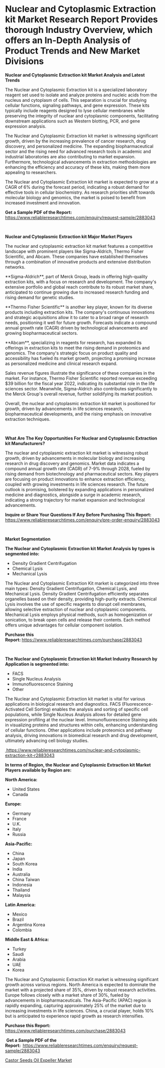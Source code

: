 <p><h1>Nuclear and Cytoplasmic Extraction kit Market Research Report Provides thorough Industry Overview, which offers an In-Depth Analysis of Product Trends and New Market Divisions</h1></p><p><strong>Nuclear and Cytoplasmic Extraction kit Market Analysis and Latest Trends</strong></p>
<p><p>The Nuclear and Cytoplasmic Extraction kit is a specialized laboratory reagent set used to isolate and analyze proteins and nucleic acids from the nucleus and cytoplasm of cells. This separation is crucial for studying cellular functions, signaling pathways, and gene expression. These kits typically include reagents designed to lyse cellular membranes while preserving the integrity of nuclear and cytoplasmic components, facilitating downstream applications such as Western blotting, PCR, and gene expression analysis.</p><p>The Nuclear and Cytoplasmic Extraction kit market is witnessing significant growth, driven by the increasing prevalence of cancer research, drug discovery, and personalized medicine. The expanding biopharmaceutical sector and the rising need for advanced research tools in academic and industrial laboratories are also contributing to market expansion. Furthermore, technological advancements in extraction methodologies are enhancing the efficiency and accuracy of these kits, making them more appealing to researchers.</p><p>The Nuclear and Cytoplasmic Extraction kit market is expected to grow at a CAGR of 6% during the forecast period, indicating a robust demand for effective tools in cellular biochemistry. As research priorities shift towards molecular biology and genomics, the market is poised to benefit from increased investment and innovation.</p></p>
<p><strong>Get a Sample PDF of the Report:&nbsp;</strong> <a href="https://www.reliableresearchtimes.com/enquiry/request-sample/2883043?utm_campaign=3293&utm_medium=2&utm_source=Github&utm_content=ia&utm_term=13032025&utm_id=nuclear-and-cytoplasmic-extraction-kit">https://www.reliableresearchtimes.com/enquiry/request-sample/2883043</a></p>
<p>&nbsp;</p>
<p><strong>Nuclear and Cytoplasmic Extraction kit Major Market Players</strong></p>
<p><p>The nuclear and cytoplasmic extraction kit market features a competitive landscape with prominent players like Sigma-Aldrich, Thermo Fisher Scientific, and Abcam. These companies have established themselves through a combination of innovative products and extensive distribution networks.</p><p>**Sigma-Aldrich**, part of Merck Group, leads in offering high-quality extraction kits, with a focus on research and development. The company's extensive portfolio and global reach contribute to its robust market share, anticipated to continue growing due to increased research funding and rising demand for genetic studies.</p><p>**Thermo Fisher Scientific** is another key player, known for its diverse products including extraction kits. The company's continuous innovations and strategic acquisitions allow it to cater to a broad range of research needs, positioning it well for future growth. Forecasts indicate a compound annual growth rate (CAGR) driven by technological advancements and growing biopharmaceutical sectors.</p><p>**Abcam**, specializing in reagents for research, has expanded its offerings in extraction kits to meet the rising demand in proteomics and genomics. The company's strategic focus on product quality and accessibility has fueled its market growth, projecting a promising increase as personalized medicine and clinical research expand.</p><p>Sales revenue figures illustrate the significance of these companies in the market. For instance, Thermo Fisher Scientific reported revenue exceeding $39 billion for the fiscal year 2022, indicating its substantial role in the life sciences sector. Meanwhile, Sigma-Aldrich also contributes significantly to the Merck Group's overall revenue, further solidifying its market position.</p><p>Overall, the nuclear and cytoplasmic extraction kit market is positioned for growth, driven by advancements in life sciences research, biopharmaceutical developments, and the rising emphasis on innovative extraction techniques.</p></p>
<p>&nbsp;</p>
<p><strong>What Are The Key Opportunities For Nuclear and Cytoplasmic Extraction kit Manufacturers?</strong></p>
<p><p>The nuclear and cytoplasmic extraction kit market is witnessing robust growth, driven by advancements in molecular biology and increasing research in drug discovery and genomics. Market data indicates a compound annual growth rate (CAGR) of 7-9% through 2028, fueled by rising demand from biotechnology and pharmaceutical sectors. Key players are focusing on product innovations to enhance extraction efficiency, coupled with growing investments in life sciences research. The future outlook is promising, bolstered by expanding applications in personalized medicine and diagnostics, alongside a surge in academic research, indicating a strong trajectory for market expansion and technological advancements.</p></p>
<p><strong>Inquire or Share Your Questions If Any Before Purchasing This Report:</strong> <a href="https://www.reliableresearchtimes.com/enquiry/pre-order-enquiry/2883043?utm_campaign=3293&utm_medium=2&utm_source=Github&utm_content=ia&utm_term=13032025&utm_id=nuclear-and-cytoplasmic-extraction-kit">https://www.reliableresearchtimes.com/enquiry/pre-order-enquiry/2883043</a></p>
<p>&nbsp;</p>
<p><strong>Market Segmentation</strong></p>
<p><strong>The Nuclear and Cytoplasmic Extraction kit Market Analysis by types is segmented into:</strong></p>
<p><ul><li> Density Gradient Centrifugation</li><li>Chemical Lysis</li><li>Mechanical Lysis</li></ul></p>
<p><p>The Nuclear and Cytoplasmic Extraction Kit market is categorized into three main types: Density Gradient Centrifugation, Chemical Lysis, and Mechanical Lysis. Density Gradient Centrifugation efficiently separates organelles based on their density, providing high-purity extracts. Chemical Lysis involves the use of specific reagents to disrupt cell membranes, allowing selective extraction of nuclear and cytoplasmic components. Mechanical Lysis employs physical methods, such as homogenization or sonication, to break open cells and release their contents. Each method offers unique advantages for cellular component isolation.</p></p>
<p><strong>Purchase this Report:&nbsp;</strong><a href="https://www.reliableresearchtimes.com/purchase/2883043?utm_campaign=3293&utm_medium=2&utm_source=Github&utm_content=ia&utm_term=13032025&utm_id=nuclear-and-cytoplasmic-extraction-kit">https://www.reliableresearchtimes.com/purchase/2883043</a></p>
<p>&nbsp;</p>
<p><strong>The Nuclear and Cytoplasmic Extraction kit Market Industry Research by Application is segmented into:</strong></p>
<p><ul><li>FACS</li><li>Single Nucleus Analysis</li><li>Immunofluorescence Staining</li><li>Other</li></ul></p>
<p><p>The Nuclear and Cytoplasmic Extraction kit market is vital for various applications in biological research and diagnostics. FACS (Fluorescence-Activated Cell Sorting) enables the analysis and sorting of specific cell populations, while Single Nucleus Analysis allows for detailed gene expression profiling at the nuclear level. Immunofluorescence Staining aids in visualizing proteins and structures within cells, enhancing understanding of cellular functions. Other applications include proteomics and pathway analysis, driving innovations in biomedical research and drug development, ultimately advancing cell biology studies.</p></p>
<p><a href="https://www.reliableresearchtimes.com/nuclear-and-cytoplasmic-extraction-kit-r2883043?utm_campaign=3293&utm_medium=2&utm_source=Github&utm_content=ia&utm_term=13032025&utm_id=nuclear-and-cytoplasmic-extraction-kit">&nbsp;https://www.reliableresearchtimes.com/nuclear-and-cytoplasmic-extraction-kit-r2883043</a></p>
<p><strong>In terms of Region, the Nuclear and Cytoplasmic Extraction kit Market Players available by Region are:</strong></p>
<p>
    <p> <strong> North America: </strong>
        <ul>
            <li>United States</li>
            <li>Canada</li>
        </ul>
        </p> 
    <p> <strong> Europe: </strong>
        <ul>
            <li>Germany</li>
            <li>France</li>
            <li>U.K.</li>
            <li>Italy</li>
            <li>Russia</li>
        </ul>
        </p> 
    <p> <strong> Asia-Pacific: </strong>
        <ul>
            <li>China</li>
            <li>Japan</li>
            <li>South Korea</li>
            <li>India</li>
            <li>Australia</li>
            <li>China Taiwan</li>
            <li>Indonesia</li>
            <li>Thailand</li>
            <li>Malaysia</li>
        </ul>
        </p> 
    <p> <strong> Latin America: </strong>
        <ul>
            <li>Mexico</li>
            <li>Brazil</li>
            <li>Argentina Korea</li>
            <li>Colombia</li>
        </ul>
        </p> 
    <p> <strong> Middle East & Africa: </strong>
        <ul>
            <li>Turkey</li>
            <li>Saudi</li>
            <li>Arabia</li>
            <li>UAE</li>
            <li>Korea</li>
        </ul>
    </p>
    </p>
<p><p>The Nuclear and Cytoplasmic Extraction Kit market is witnessing significant growth across various regions. North America is expected to dominate the market with a projected share of 35%, driven by robust research activities. Europe follows closely with a market share of 30%, fueled by advancements in biopharmaceuticals. The Asia-Pacific (APAC) region is rapidly expanding, capturing approximately 25% of the market due to increasing investments in life sciences. China, a crucial player, holds 10% but is anticipated to experience rapid growth as research intensifies.</p></p>
<p><strong>Purchase this Report: </strong><a href="https://www.reliableresearchtimes.com/purchase/2883043?utm_campaign=3293&utm_medium=2&utm_source=Github&utm_content=ia&utm_term=13032025&utm_id=nuclear-and-cytoplasmic-extraction-kit">https://www.reliableresearchtimes.com/purchase/2883043</a></p>
<p>&nbsp;<strong>Get a Sample PDF of the Report:&nbsp;&nbsp;</strong><a href="https://www.reliableresearchtimes.com/enquiry/request-sample/2883043?utm_campaign=3293&utm_medium=2&utm_source=Github&utm_content=ia&utm_term=13032025&utm_id=nuclear-and-cytoplasmic-extraction-kit">https://www.reliableresearchtimes.com/enquiry/request-sample/2883043</a></p>
<p><strong></strong></p>
<p><p><a href="https://github.com/daemluari/Market-Research-Report-List-1/blob/main/castor-seeds-oil-expeller-market.md?utm_campaign=3293&utm_medium=2&utm_source=Github&utm_content=ia&utm_term=13032025&utm_id=nuclear-and-cytoplasmic-extraction-kit">Castor Seeds Oil Expeller Market</a></p></p>